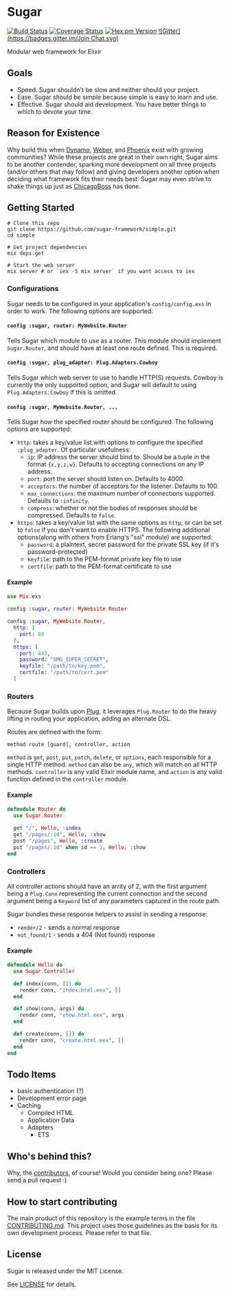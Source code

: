 # Sugar

[![Build Status](https://img.shields.io/travis/sugar-framework/sugar.svg?style=flat)](https://travis-ci.org/sugar-framework/sugar)
[![Coverage Status](https://img.shields.io/coveralls/sugar-framework/sugar.svg?style=flat)](https://coveralls.io/r/sugar-framework/sugar)
[![Hex.pm Version](http://img.shields.io/hexpm/v/sugar.svg?style=flat)](https://hex.pm/packages/sugar)
[![Gitter](https://badges.gitter.im/Join Chat.svg)](https://gitter.im/sugar-framework/sugar?utm_source=badge&utm_medium=badge&utm_campaign=pr-badge&utm_content=badge)

Modular web framework for Elixir

## Goals

- Speed. Sugar shouldn't be slow and neither should your project.
- Ease. Sugar should be simple because simple is easy to learn and use.
- Effective. Sugar should aid development. You have better things to which to devote your time.

## Reason for Existence

Why build this when [Dynamo](https://github.com/dynamo/dynamo), [Weber](http://elixir-web.github.io/weber/), and [Phoenix](https://github.com/phoenixframework/phoenix) exist with growing communities? While these projects are great in their own right, Sugar aims to be another contender, sparking more development on all three projects (and/or others that may follow) and giving developers another option when deciding what framework fits their needs best. Sugar may even strive to shake things up just as [ChicagoBoss](http://www.chicagoboss.org/) has done.

## Getting Started

```
# Clone this repo
git clone https://github.com/sugar-framework/simple.git
cd simple

# Get project dependencies
mix deps.get

# Start the web server
mix server # or `iex -S mix server` if you want access to iex
```

### Configurations

Sugar needs to be configured in your application's `config/config.exs` in order to work.  The following options are supported:

#### `config :sugar, router: MyWebsite.Router`

Tells Sugar which module to use as a router.  This module should implement `Sugar.Router`, and should have at least one route defined.  This is required.

#### `config :sugar, plug_adapter: Plug.Adapters.Cowboy`

Tells Sugar which web server to use to handle HTTP(S) requests.  Cowboy is currently the only supported option, and Sugar will default to using `Plug.Adapters.Cowboy` if this is omitted.

#### `config :sugar, MyWebsite.Router, ...`

Tells Sugar how the specified router should be configured.  The following options are supported:

- `http`: takes a key/value list with options to configure the specified `:plug_adapter`.  Of particular usefulness:
    - `ip`: IP address the server should bind to.  Should be a tuple in the format `{x,y,z,w}`.  Defaults to accepting connections on any IP address.
    - `port`: port the server should listen on.  Defaults to 4000.
	- `acceptors`: the number of acceptors for the listener.  Defaults to 100.
	- `max_connections`: the maximum number of connections supported.  Defaults to `:infinity`.
	- `compress`: whether or not the bodies of responses should be compressed.  Defaults to `false`.
- `https`: takes a key/value list with the same options as `http`, or can be set to `false` if you don't want to enable HTTPS.  The following additional options(along with others from Erlang's "ssl" module) are supported:
    - `password`: a plaintext, secret password for the private SSL key (if it's password-protected)
	- `keyfile`: path to the PEM-format private key file to use
	- `certfile`: path to the PEM-format certificate to use

#### Example

```elixir
use Mix.exs

config :sugar, router: MyWebsite.Router

config :sugar, MyWebsite.Router,
  http: [
    port: 80
  ],
  https: [
    port: 443,
    password: "OMG_SUPER_SECRET",
	keyfile: "/path/to/key.pem",
	certfile: "/path/to/cert.pem"
  ]
```

### Routers

Because Sugar builds upon [Plug](https://github.com/elixir-lang/plug), it leverages `Plug.Router` to do the heavy lifting in routing your application, adding an alternate DSL.

Routes are defined with the form:

    method route [guard], controller, action

`method` is `get`, `post`, `put`, `patch`, `delete`, or `options`, each responsible for a single HTTP method. `method` can also be `any`, which will match on all HTTP methods. `controller` is any valid Elixir module name, and `action` is any valid function defined in the `controller` module.

#### Example

```elixir
defmodule Router do
  use Sugar.Router

  get "/", Hello, :index
  get "/pages/:id", Hello, :show
  post "/pages", Hello, :create
  put "/pages/:id" when id == 1, Hello, :show
end
```

### Controllers

All controller actions should have an arrity of 2, with the first argument being a `Plug.Conn` representing the current connection and the second argument being a `Keyword` list of any parameters captured in the route path.

Sugar bundles these response helpers to assist in sending a response:

- `render/2` - sends a normal response
- `not_found/1` - sends a 404 (Not found) response

#### Example

```elixir
defmodule Hello do
  use Sugar.Controller

  def index(conn, []) do
    render conn, "index.html.eex", []
  end

  def show(conn, args) do
    render conn, "show.html.eex", args
  end

  def create(conn, []) do
    render conn, "create.html.eex", []
  end
end
```

## Todo Items

- basic authentication (?)
- Development error page
- Caching
    - Compiled HTML
    - Application Data
    - Adapters
        - ETS

## Who's behind this?

Why, the [contributors](https://github.com/sugar-framework/sugar/graphs/contributors), of course! Would you consider being one? Please send a pull request :)

## How to start contributing

The main product of this repository is the example terms in the file [CONTRIBUTING.md](https://github.com/sugar-framework/sugar/blob/master/CONTRIBUTING.md). This project uses those guidelines as the basis for its own development process. Please refer to that file.

## License

Sugar is released under the MIT License.

See [LICENSE](https://github.com/sugar-framework/sugar/blob/master/LICENSE) for details.

